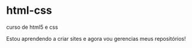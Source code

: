 # html-css
 curso de html5 e css 

 Estou aprendendo a criar sites e agora vou gerencias meus repositórios!
